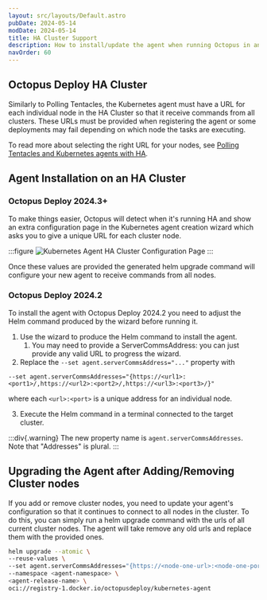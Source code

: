 ```yaml
---
layout: src/layouts/Default.astro
pubDate: 2024-05-14
modDate: 2024-05-14
title: HA Cluster Support
description: How to install/update the agent when running Octopus in an HA Cluster
navOrder: 60
---
```


## Octopus Deploy HA Cluster

Similarly to Polling Tentacles, the Kubernetes agent must have a URL for each individual node in the HA Cluster so that it receive commands from all clusters. These URLs must be provided when registering the agent or some deployments may fail depending on which node the tasks are executing.

To read more about selecting the right URL for your nodes, see [Polling Tentacles and Kubernetes agents with HA](/docs/administration/high-availability/polling-tentacles-with-ha).

## Agent Installation on an HA Cluster

### Octopus Deploy 2024.3+

To make things easier, Octopus will detect when it's running HA and show an extra configuration page in the Kubernetes agent creation wizard which asks you to give a unique URL for each cluster node.

:::figure
![Kubernetes Agent HA Cluster Configuration Page](/docs/infrastructure/deployment-targets/kubernetes/kubernetes-agent/kubernetes-agent-ha-cluster-configuration-page.png)
:::

Once these values are provided the generated helm upgrade command will configure your new agent to receive commands from all nodes.

### Octopus Deploy 2024.2

To install the agent with Octopus Deploy 2024.2 you need to adjust the Helm command produced by the wizard before running it.

1. Use the wizard to produce the Helm command to install the agent.
   1. You may need to provide a ServerCommsAddress: you can just provide any valid URL to progress the wizard.
2. Replace the `--set agent.serverCommsAddress="..."` property with
```
--set agent.serverCommsAddresses="{https://<url1>:<port1>/,https://<url2>:<port2>/,https://<url3>:<port3>/}"
```
where each `<url>:<port>` is a unique address for an individual node.

3. Execute the Helm command in a terminal connected to the target cluster.

:::div{.warning}
The new property name is `agent.serverCommsAddresses`. Note that "Addresses" is plural.
:::

## Upgrading the Agent after Adding/Removing Cluster nodes

If you add or remove cluster nodes, you need to update your agent's configuration so that it continues to connect to all nodes in the cluster. To do this, you can simply run a helm upgrade command with the urls of all current cluster nodes. The agent will take remove any old urls and replace them with the provided ones.

```bash
helm upgrade --atomic \
--reuse-values \
--set agent.serverCommsAddresses="{https://<node-one-url>:<node-one-port>/,https://<node-two-url>:<node-two-port>/,https://<node-three-url>:<node-three-port>/}" \
--namespace <agent-namespace> \
<agent-release-name> \
oci://registry-1.docker.io/octopusdeploy/kubernetes-agent
```
